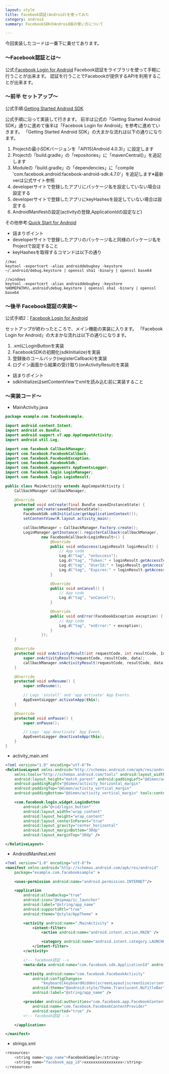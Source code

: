 ```yaml
---
layout: style
title: Facebook認証(Android)を使ってみた
category: android
summary: FacebookSDKのAndroid版の使い方について

---
```


今回実装したコードは一番下に乗せてあります。

<h3> 〜Facebook認証とは〜 </h3>

公式:[Facebook Login for Android](https://developers.facebook.com/docs/facebook-login/android)
Facebook認証をライブラリを使って手軽に行うことが出来ます。
認証を行うことでFacebookが提供するAPIを利用することが出来ます。

<h3> 〜前半 セットアップ〜 </h3>

公式手順:[Getting Started Android SDK](https://developers.facebook.com/docs/android/getting-started)

公式手順に沿って実装して行きます。
前半は公式の「Getting Started Android SDK」通りに進めて後半は「Facebook Login for Android」を参考に進めていきます。
「Getting Started Android SDK」の大まかな流れは以下の通りになります。

1. Projectの最小SDKバージョンを「API15(Android 4.0.3)」に設定します
2. Projectの「build.gradle」の「repositories」に「mavenCentral()」を追記します
3. Moduleの「build.gradle」の「dependencies」に「compile 'com.facebook.android:facebook-android-sdk:4.7.0'」を追記します※最新verは公式サイト参照
4. developerサイトで登録したアプリにパッケージ名を設定していない場合は設定する
5. developerサイトで登録したアプリにkeyHashesを設定していない場合は設定する
6. AndroidManifestの設定(activityの登録,ApplicationIdの設定など)

その他参考:[Quick Start for Android](https://developers.facebook.com/quickstarts/?platform=android)


* 詰まりポイント
 * developerサイトで登録したアプリのパッケージ名と同様のパッケージ名をProjectで設定すること
 * keyHashesを取得するコマンドは以下の通り

```
//mac
keytool -exportcert -alias androiddebugkey -keystore ~/.android/debug.keystore | openssl sha1 -binary | openssl base64

//windows
keytool -exportcert -alias androiddebugkey -keystore %HOMEPATH%\.android\debug.keystore | openssl sha1 -binary | openssl base64
```


<h3> 〜後半 Facebook認証の実装〜 </h3>

公式手順2：[Facebook Login for Android](https://developers.facebook.com/docs/facebook-login/android)

セットアップが終わったところで、メイン機能の実装に入ります。
「Facebook Login for Android」の大まかな流れは以下の通りになります。

1. .xmlにLoginButtonを実装
2. FacebookSDKの初期化(sdkInitialize)を実装
3. 登録後のコールバック(registerCallback)を実装
4. ログイン画面から結果の受け取り(onActivityResult)を実装

* 詰まりポイント
 * sdkInitializeはsetContentViewでxmlを読み込む前に実装すること

<h3> 〜実装コード〜 </h3>

* MainActivity.java

``` java
package example.com.facebooksample;

import android.content.Intent;
import android.os.Bundle;
import android.support.v7.app.AppCompatActivity;
import android.util.Log;

import com.facebook.CallbackManager;
import com.facebook.FacebookCallback;
import com.facebook.FacebookException;
import com.facebook.FacebookSdk;
import com.facebook.appevents.AppEventsLogger;
import com.facebook.login.LoginManager;
import com.facebook.login.LoginResult;

public class MainActivity extends AppCompatActivity {
    CallbackManager callbackManager;

    @Override
    protected void onCreate(final Bundle savedInstanceState) {
        super.onCreate(savedInstanceState);
        FacebookSdk.sdkInitialize(getApplicationContext());
        setContentView(R.layout.activity_main);

        callbackManager = CallbackManager.Factory.create();
        LoginManager.getInstance().registerCallback(callbackManager,
                new FacebookCallback<LoginResult>() {
                    @Override
                    public void onSuccess(LoginResult loginResult) {
                        // App code
                        Log.d("tag", "onSuccess");
                        Log.d("tag", "Token:" + loginResult.getAccessToken().getToken());
                        Log.d("tag", "UserId:" + loginResult.getAccessToken().getUserId());
                        Log.d("tag", "Expires:" + loginResult.getAccessToken().getExpires());
                    }

                    @Override
                    public void onCancel() {
                        // App code
                        Log.d("tag", "onCancel");
                    }

                    @Override
                    public void onError(FacebookException exception) {
                        // App code
                        Log.d("tag", "onError:" + exception);
                    }
                });
    }

    @Override
    protected void onActivityResult(int requestCode, int resultCode, Intent data) {
        super.onActivityResult(requestCode, resultCode, data);
        callbackManager.onActivityResult(requestCode, resultCode, data);
    }

    @Override
    protected void onResume() {
        super.onResume();

        // Logs 'install' and 'app activate' App Events.
        AppEventsLogger.activateApp(this);
    }

    @Override
    protected void onPause() {
        super.onPause();

        // Logs 'app deactivate' App Event.
        AppEventsLogger.deactivateApp(this);
    }
}
```

* activity_main.xml

``` xml
<?xml version="1.0" encoding="utf-8"?>
<RelativeLayout xmlns:android="http://schemas.android.com/apk/res/android"
    xmlns:tools="http://schemas.android.com/tools" android:layout_width="match_parent"
    android:layout_height="match_parent" android:paddingLeft="@dimen/activity_horizontal_margin"
    android:paddingRight="@dimen/activity_horizontal_margin"
    android:paddingTop="@dimen/activity_vertical_margin"
    android:paddingBottom="@dimen/activity_vertical_margin" tools:context=".MainActivity">

    <com.facebook.login.widget.LoginButton
        android:id="@+id/login_button"
        android:layout_width="wrap_content"
        android:layout_height="wrap_content"
        android:layout_centerInParent="true"
        android:layout_gravity="center_horizontal"
        android:layout_marginBottom="30dp"
        android:layout_marginTop="30dp" />

</RelativeLayout>
```

* AndroidManifest.xml

```xml
<?xml version="1.0" encoding="utf-8"?>
<manifest xmlns:android="http://schemas.android.com/apk/res/android"
    package="example.com.facebooksample" >

    <uses-permission android:name="android.permission.INTERNET"/>

    <application
        android:allowBackup="true"
        android:icon="@mipmap/ic_launcher"
        android:label="@string/app_name"
        android:supportsRtl="true"
        android:theme="@style/AppTheme" >

        <activity android:name=".MainActivity" >
            <intent-filter>
                <action android:name="android.intent.action.MAIN" />

                <category android:name="android.intent.category.LAUNCHER" />
            </intent-filter>
        </activity>

        <!-- facebook認証 -->
        <meta-data android:name="com.facebook.sdk.ApplicationId" android:value="@string/facebook_app_id"/>

        <activity android:name="com.facebook.FacebookActivity"
            android:configChanges=
                "keyboard|keyboardHidden|screenLayout|screenSize|orientation"
            android:theme="@android:style/Theme.Translucent.NoTitleBar"
            android:label="@string/app_name" />

        <provider android:authorities="com.facebook.app.FacebookContentProvider1234"
            android:name="com.facebook.FacebookContentProvider"
            android:exported="true" />
        <!-- facebook認証 -->

    </application>

</manifest>
```

* strings.xml

```java
<resources>
    <string name="app_name">FacebookSample</string>
    <string name="facebook_app_id">xxxxxxxxxxxxxxxxx</string>
</resources>
```
